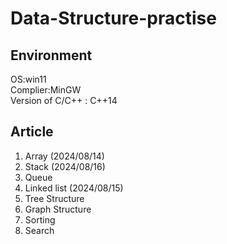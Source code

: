 # Data-Structure-practise
## Environment
OS:win11  
Complier:MinGW  
Version of C/C++ : C++14

## Article 
1. Array (2024/08/14)
2. Stack (2024/08/16)
3. Queue
4. Linked list (2024/08/15)
5. Tree Structure
6. Graph Structure
7. Sorting
8. Search



